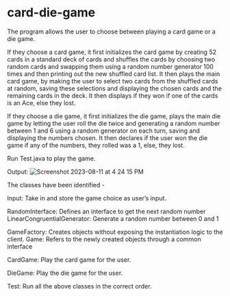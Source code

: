 # card-die-game
 The program allows the user to choose between playing a card game or a die game.

 If they choose a card game, it first initializes the card game by creating 52 cards in a standard deck of cards and shuffles the cards by choosing two random cards and swapping them using a random number generator 100 times and then printing out the new shuffled card list. It then plays the main card game, by making the user to select two cards from the shuffled cards at random, saving these selections and displaying the chosen cards and the remaining cards in the deck. It then displays if they won if one of the cards is an Ace, else they lost.

 If they choose a die game, it first initializes the die game, plays the main die game by letting the user roll the die twice and generating a random number between 1 and 6 using a random generator on each turn, saving and displaying the numbers chosen. It then declares if the user won the die game if any of the numbers, they rolled was a 1, else, they lost.

Run Test.java to play the game.

Output:
![Screenshot 2023-08-11 at 4 24 15 PM](https://github.com/cedgark/card-die-game/assets/114522674/20ff8e4a-42de-4ed3-9975-ed416a6058ea)

The classes have been identified -

Input: Take in and store the game choice as user’s input.

RandomInterface: Defines an interface to get the next random number LinearCongruentialGenerator: Generate a random number between 0 and 1 

GameFactory: Creates objects without exposing the instantiation logic to the client. Game: Refers to the newly created objects through a common interface

CardGame: Play the card game for the user.

DieGame: Play the die game for the user.

Test: Run all the above classes in the correct order.
